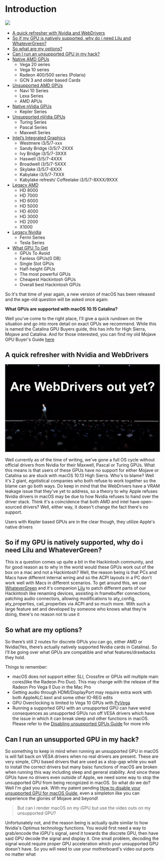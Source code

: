# Introduction

![](https://i.imgur.com/2Wa6ugV.jpg)

* [A quick refresher with Nvidia and WebDrivers](./#A-quick-refresher-with-Nvidia-and-WebDrivers)
* [So if my GPU is natively supported, why do i need Lilu and WhateverGreen?](./#so-if-my-GPU-is-natively-supported-why-do-i-need-Lilu-and-WhateverGreen)
* [So what are my options?](./#so-what-are-my-options)
* [Can I run an unsupported GPU in my hack?](./#can-I-run-an-unsupported-GPU-in-my-hack)
* [Native AMD GPUs](amd-gpu.md)
  * Vega 20 series
  * Vega 10 series
  * Radeon 400/500 series \(Polaris\)
  * GCN 3 and older based Cards
* [Unsupported AMD GPUs](amd-gpu.md#Unsupported-AMD-GPUs)
  * Navi 10 Series
  * Lexa Series
  * AMD APUs
* [Native nVidia GPUs](nvidia-gpu.md)
  * Kepler Series
* [Unsupported nVidia GPUs](nvidia-gpu.md#Unsupported-nVidia-GPUs)
  * Turing Series
  * Pascal Series
  * Maxwell Series
* [Intel’s Integrated Graphics](intel-gpu.md)
  * Westmere i3/5/7-xxx
  * Sandy Bridge i3/5/7-2XXX
  * Ivy Bridge i3/5/7-3XXX
  * Haswell i3/5/7-4XXX
  * Broadwell i3/5/7-5XXX
  * Skylake i3/5/7-6XXX
  * Kabylake i3/5/7-7XXX
  * Kabylake refresh/ Coffeelake i3/5/7-8XXX/9XXX
* [Legacy AMD](Legacy-AMD.md)
   * HD 8000
   * HD 7000
   * HD 6000
   * HD 5000
   * HD 4000
   * HD 3000
   * HD 2000
   * X1000
* [Legacy Nvidia](Legacy-NVIDIA.md)
   * Fermi Series
   * Tesla Series
* [What GPU To Get](what-gpu-to-get.md)
  * GPUs To Avoid
  * Fanless GPUs\(0 DB\)
  * Single Slot GPUs
  * Half-height GPUs
  * The most powerful GPUs
  * Cheapest Hackintosh GPUs
  * Overall best Hackintosh GPUs

So it's that time of year again, a new version of macOS has been released and the age-old question will be asked once again:

**What GPUs are supported with macOS 10.15 Catalina?**

Well you've come to the right place, I'll give a quick rundown on the situation and go into more detail on exact GPUs we recommend. While this is named the Catalina GPU Buyers guide, this has info for High Sierra, Mojave and Catalina. And for those interested, you can find my old Mojave GPU Buyer's Guide [here](https://www.reddit.com/r/hackintosh/comments/b91vf5/mojave_gpu_buyers_guide/)

## A quick refresher with Nvidia and WebDrivers

![WebDrivers](.gitbook/assets/webdrivers%20%281%29.gif)

Well currently as of the time of writing, we've gone a full OS cycle without official drivers from Nvidia for their Maxwell, Pascal or Turing GPUs. What this means is that users of these GPUs have no support for either Mojave or Catalina so are stuck with macOS 10.13 High Sierra. Who's to blame? Well it's 2 giant, egotistical companies who both refuse to work together so the blame can go both ways. Do keep in mind that the WebDrivers have a VRAM leakage issue that they've yet to address, so a theory to why Apple refuses Nvidia drivers in macOS may be due to how Nvidia refuses to hand over the driver stack. Think it's a coincidence that both AMD and intel have open-sourced drivers? Well, either way, it doesn't change the fact there's no support.

Users with Kepler based GPUs are in the clear though, they utilize Apple's native drivers

## So if my GPU is natively supported, why do i need Lilu and WhateverGreen?

This is a question comes up quite a bit in the Hackintosh community, and for good reason as to why in the world would these GPUs work out of the box on a mac and not a Hackintosh? Well, the reason being is that PCs and Macs have different internal wiring and so the ACPI layouts in a PC don't work well with Macs in different scenarios. To get around this, we use [WhateverGreen](https://github.com/acidanthera/WhateverGreen/releases) and it's companion [Lilu](https://github.com/acidanthera/Lilu/releases) to patch different parts of our Hackintosh like renaming devices, assisting in framebuffer connections, patching audio connectors, allowing modifications to aty\_config, aty\_properties, cail\_properties via ACPI and so much more. With such a large feature set and developed by someone who knows what they're doing, there's no reason not to use it

## So what are my options?

So there’s still 2 routes for discrete GPUs you can go, either AMD or Nvidia\(Yes, there’s actually natively supported Nvidia cards in Catalina\). So I’ll be going over what GPUs are compatible and what features/drawbacks they hold.

Things to remember:

* macOS does not support either SLI, Crossfire or GPUs will multiple main cores\(like the Radeon Pro Duo\). This may change with the release of the Radeon Pro Vega II Duo in the Mac Pro
* Getting audio through HDMI/DisplayPort may require extra work with both AppleALC.kext and some other IO-REG edits
* GPU Overclocking is limited to Vega 10 GPUs with [PyVega](https://github.com/corpnewt/PyVega)
* Running a supported GPU with an unsupported GPU can have weird consequences as unsupported GPUs run off VESA drivers which have the issue in which it can break sleep and other functions in macOS. Please refer to the [Disabling unsupported GPUs Guide](https://github.com/khronokernel/How-to-disable-your-unsupported-GPU-for-MacOS) for more info

## Can I run an unsupported GPU in my hack?

So something to keep in mind when running an unsupported GPU in macOS is will fall back on VESA drivers when no real drivers are present. These are very simple, CPU based drivers that are used as a stop-gap while you wait to install the correct drivers but many baisc functions of macOS are broken when running this way including sleep and general stability. And since these GPUs have no drivers even outside of Apple, we need some way to stop the unsupported GPU from being recognized in macOS. So what do we do? Well I'm glad you ask. With my patent pending [How to disable your unsupported GPU for macOS Guide](https://github.com/khronokernel/How-to-disable-your-unsupported-GPU-for-MacOS/blob/master/README.md), even a simpleton like you can experience the glories of Mojave and beyond!

> But can I render macOS on my iGPU but use the video outs on my unsupported GPU?

Unfortunately not, and the reason being is actually quite similar to how Nvidia's Optimus technology functions. You would first need a way to grab/encode the iGPU's signal, send it towards the discrete GPU, then have said GPU decode the signal and display it. One small problem, decoding the signal would require proper GPU acceleration which your unsupported GPU doesn't have. So you will need to use your motherboard's video out ports no matter what


